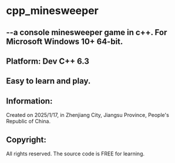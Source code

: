 # cpp_minesweeper
## --a console minesweeper game in c++. For Microsoft Windows 10+ 64-bit. 

## Platform: Dev C++ 6.3
## Easy to learn and play.

## Information: 
Created on 2025/1/17, in Zhenjiang City, Jiangsu Province, People's Republic of China. 

## Copyright:
All rights reserved. The source code is FREE for learning.  
